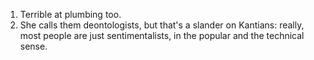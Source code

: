 
<div class="footnotes">

<ol>
    <!-- 1 -->
    <li class="footnote" id="fn:1">
        Terrible at plumbing too.
    </li>
<!--  -->
    <li class="footnote" id="fn:2">
        She calls them deontologists, but that's a slander on Kantians: really, most people are just sentimentalists, in the popular and the technical sense.
    </li>
</ol>

</div>